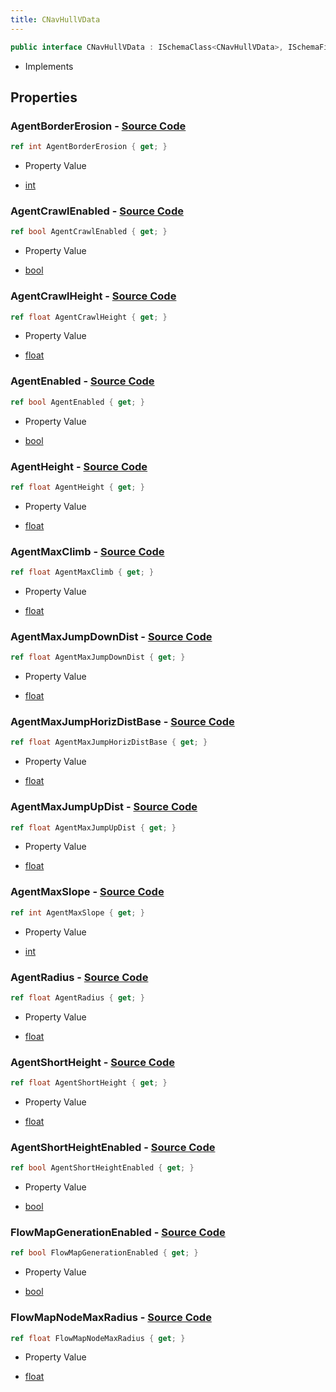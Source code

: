 ```yaml
---
title: CNavHullVData
---
```


```csharp
public interface CNavHullVData : ISchemaClass<CNavHullVData>, ISchemaField, ISchemaClass, INativeHandle
```

- Implements

## Properties

### **AgentBorderErosion** - [Source Code](https://github.com/swiftly-solution/swiftlys2/blob/main/managed/src/SwiftlyS2.Generated/Schemas/Interfaces/CNavHullVData.cs#L40)

```csharp
ref int AgentBorderErosion { get; }
```

- Property Value

- [int](https://learn.microsoft.com/dotnet/api/system.int32)

### **AgentCrawlEnabled** - [Source Code](https://github.com/swiftly-solution/swiftlys2/blob/main/managed/src/SwiftlyS2.Generated/Schemas/Interfaces/CNavHullVData.cs#L26)

```csharp
ref bool AgentCrawlEnabled { get; }
```

- Property Value

- [bool](https://learn.microsoft.com/dotnet/api/system.boolean)

### **AgentCrawlHeight** - [Source Code](https://github.com/swiftly-solution/swiftlys2/blob/main/managed/src/SwiftlyS2.Generated/Schemas/Interfaces/CNavHullVData.cs#L28)

```csharp
ref float AgentCrawlHeight { get; }
```

- Property Value

- [float](https://learn.microsoft.com/dotnet/api/system.single)

### **AgentEnabled** - [Source Code](https://github.com/swiftly-solution/swiftlys2/blob/main/managed/src/SwiftlyS2.Generated/Schemas/Interfaces/CNavHullVData.cs#L16)

```csharp
ref bool AgentEnabled { get; }
```

- Property Value

- [bool](https://learn.microsoft.com/dotnet/api/system.boolean)

### **AgentHeight** - [Source Code](https://github.com/swiftly-solution/swiftlys2/blob/main/managed/src/SwiftlyS2.Generated/Schemas/Interfaces/CNavHullVData.cs#L20)

```csharp
ref float AgentHeight { get; }
```

- Property Value

- [float](https://learn.microsoft.com/dotnet/api/system.single)

### **AgentMaxClimb** - [Source Code](https://github.com/swiftly-solution/swiftlys2/blob/main/managed/src/SwiftlyS2.Generated/Schemas/Interfaces/CNavHullVData.cs#L30)

```csharp
ref float AgentMaxClimb { get; }
```

- Property Value

- [float](https://learn.microsoft.com/dotnet/api/system.single)

### **AgentMaxJumpDownDist** - [Source Code](https://github.com/swiftly-solution/swiftlys2/blob/main/managed/src/SwiftlyS2.Generated/Schemas/Interfaces/CNavHullVData.cs#L34)

```csharp
ref float AgentMaxJumpDownDist { get; }
```

- Property Value

- [float](https://learn.microsoft.com/dotnet/api/system.single)

### **AgentMaxJumpHorizDistBase** - [Source Code](https://github.com/swiftly-solution/swiftlys2/blob/main/managed/src/SwiftlyS2.Generated/Schemas/Interfaces/CNavHullVData.cs#L36)

```csharp
ref float AgentMaxJumpHorizDistBase { get; }
```

- Property Value

- [float](https://learn.microsoft.com/dotnet/api/system.single)

### **AgentMaxJumpUpDist** - [Source Code](https://github.com/swiftly-solution/swiftlys2/blob/main/managed/src/SwiftlyS2.Generated/Schemas/Interfaces/CNavHullVData.cs#L38)

```csharp
ref float AgentMaxJumpUpDist { get; }
```

- Property Value

- [float](https://learn.microsoft.com/dotnet/api/system.single)

### **AgentMaxSlope** - [Source Code](https://github.com/swiftly-solution/swiftlys2/blob/main/managed/src/SwiftlyS2.Generated/Schemas/Interfaces/CNavHullVData.cs#L32)

```csharp
ref int AgentMaxSlope { get; }
```

- Property Value

- [int](https://learn.microsoft.com/dotnet/api/system.int32)

### **AgentRadius** - [Source Code](https://github.com/swiftly-solution/swiftlys2/blob/main/managed/src/SwiftlyS2.Generated/Schemas/Interfaces/CNavHullVData.cs#L18)

```csharp
ref float AgentRadius { get; }
```

- Property Value

- [float](https://learn.microsoft.com/dotnet/api/system.single)

### **AgentShortHeight** - [Source Code](https://github.com/swiftly-solution/swiftlys2/blob/main/managed/src/SwiftlyS2.Generated/Schemas/Interfaces/CNavHullVData.cs#L24)

```csharp
ref float AgentShortHeight { get; }
```

- Property Value

- [float](https://learn.microsoft.com/dotnet/api/system.single)

### **AgentShortHeightEnabled** - [Source Code](https://github.com/swiftly-solution/swiftlys2/blob/main/managed/src/SwiftlyS2.Generated/Schemas/Interfaces/CNavHullVData.cs#L22)

```csharp
ref bool AgentShortHeightEnabled { get; }
```

- Property Value

- [bool](https://learn.microsoft.com/dotnet/api/system.boolean)

### **FlowMapGenerationEnabled** - [Source Code](https://github.com/swiftly-solution/swiftlys2/blob/main/managed/src/SwiftlyS2.Generated/Schemas/Interfaces/CNavHullVData.cs#L42)

```csharp
ref bool FlowMapGenerationEnabled { get; }
```

- Property Value

- [bool](https://learn.microsoft.com/dotnet/api/system.boolean)

### **FlowMapNodeMaxRadius** - [Source Code](https://github.com/swiftly-solution/swiftlys2/blob/main/managed/src/SwiftlyS2.Generated/Schemas/Interfaces/CNavHullVData.cs#L44)

```csharp
ref float FlowMapNodeMaxRadius { get; }
```

- Property Value

- [float](https://learn.microsoft.com/dotnet/api/system.single)

